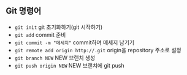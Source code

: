## Git 명령어
- `git init` git 초기화하기(git 시작하기)
- `git add` commit 준비
- `git commit -m "메세지"` commit하며 메세지 남기기
- `git remote add origin http://.git`  origin을 repository 주소로 설정
- `git branch NEW` NEW 브랜치 생성
- `git push origin NEW` NEW 브랜치에 git push